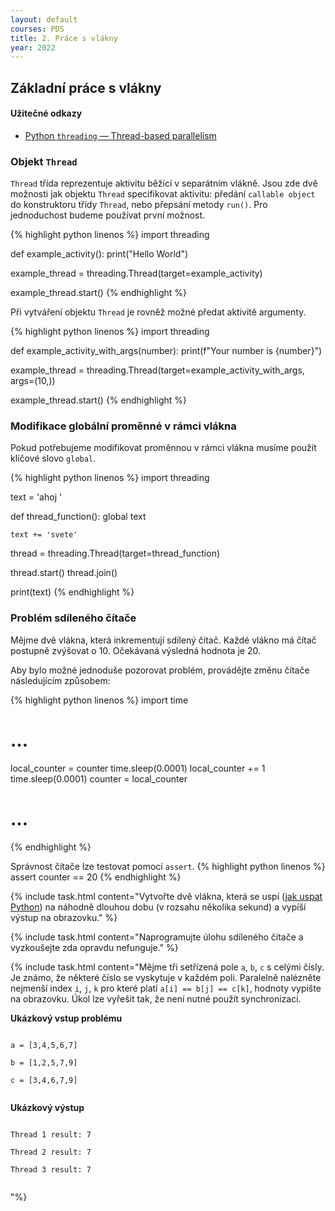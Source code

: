 ```yaml
---
layout: default
courses: PDS
title: 2. Práce s vlákny
year: 2022
---
```


## Základní práce s vlákny

#### Užitečné odkazy
* [Python `threading` — Thread-based parallelism](https://docs.python.org/3/library/threading.html)

### Objekt `Thread`
`Thread` třída reprezentuje aktivitu běžící v separátním vlákně. Jsou zde dvě možnosti jak objektu `Thread` specifikovat aktivitu: předání `callable object` do konstruktoru třídy `Thread`, nebo přepsání metody `run()`. Pro jednoduchost budeme používat první možnost.

{% highlight python linenos %}
import threading

def example_activity():
    print("Hello World")

example_thread = threading.Thread(target=example_activity)

example_thread.start()
{% endhighlight %}


Při vytváření objektu `Thread` je rovněž možné předat aktivitě argumenty.

{% highlight python linenos %}
import threading

def example_activity_with_args(number):
    print(f"Your number is {number}")

example_thread = threading.Thread(target=example_activity_with_args, args=(10,))

example_thread.start()
{% endhighlight %}

### Modifikace globální proměnné v rámci vlákna
Pokud potřebujeme modifikovat proměnnou v rámci vlákna musíme použít klíčové slovo `global`.

{% highlight python linenos %}
import threading

text = 'ahoj '

def thread_function():
    global text

    text += 'svete'

thread = threading.Thread(target=thread_function)

thread.start()
thread.join()

print(text)
{% endhighlight %}

### Problém sdíleného čítače
Mějme dvě vlákna, která inkrementují sdílený čítač. Každé vlákno má čítač postupně zvýšovat o 10. Očekávaná výsledná hodnota je 20.

Aby bylo možné jednoduše pozorovat problém, provádějte změnu čítače následujícím způsobem:

{% highlight python linenos %}
import time

# ...
local_counter = counter
time.sleep(0.0001)
local_counter += 1
time.sleep(0.0001)
counter = local_counter
# ...
{% endhighlight %}

Správnost čítače lze testovat pomoci <code>assert</code>.
{% highlight python linenos %}
assert counter == 20
{% endhighlight %}

{% include task.html content="Vytvořte dvě vlákna, která se uspí (<a href='https://realpython.com/python-sleep/'>jak uspat Python</a>) na náhodně dlouhou dobu (v rozsahu několika sekund) a vypíší výstup na obrazovku." %}

{% include task.html content="Naprogramujte úlohu sdíleného čítače a vyzkoušejte zda opravdu nefunguje." %}

{% include task.html content="Mějme tři setřízená pole <code>a</code>, <code>b</code>, <code>c</code> s celými čísly. Je známo, že některé číslo se vyskytuje v každém poli. Paralelně nalézněte nejmenší index <code>i</code>, <code>j</code>, <code>k</code> pro které platí <code>a[i] == b[j] == c[k]</code>, hodnoty vypište na obrazovku. Úkol lze vyřešit tak, že není nutné použít synchronizaci.</p>
<p>
<strong>Ukázkový vstup problému</strong>
</p>
<p>
<code>
a = [3,4,5,6,7]<br/>
b = [1,2,5,7,9]<br/>
c = [3,4,6,7,9]<br/>
</code>
<p>
<strong>Ukázkový výstup</strong>
</p>
<p>
<code>
Thread 1 result: 7<br/>
Thread 2 result: 7<br/>
Thread 3 result: 7<br/>
</code></p>"%}
